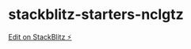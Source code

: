 # stackblitz-starters-nclgtz

[Edit on StackBlitz ⚡️](https://stackblitz.com/edit/stackblitz-starters-nclgtz)